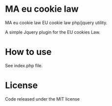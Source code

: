 # MA eu cookie law
MA eu cookie law
EU cookie law php/jquery utility.

A simple Jquery plugin for the EU cookies Law.



How to use
=======
See index.php file.

License
=======
Code released under the MIT license

